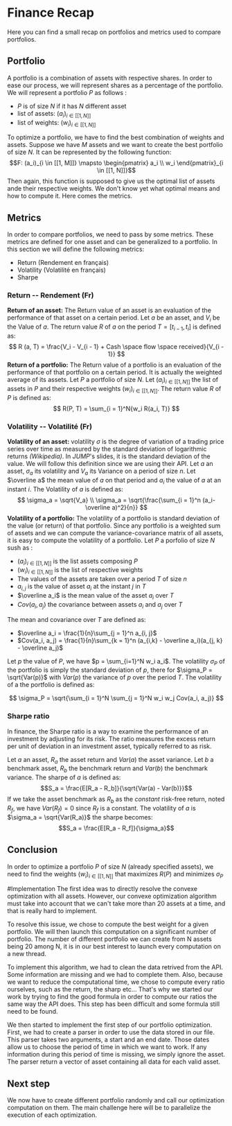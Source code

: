 # Finance Recap
Here you can find a small recap on portfolios and metrics used to compare portfolios.

## Portfolio
A portfolio is a combination of assets with respective shares. In order to ease our process, we will represent shares as a percentage of the portfolio. We will represent a portfolio $P$ as follows :

* $P$ is of size $N$ if it has $N$ different asset
* list of assets: $(a_i)_{i \in [[1, N]]}$ 
* list of weights: $(w_i)_{i \in [[1, N]]}$ 

To optimize a portfolio, we have to find the best combination of weights and assets. Suppose we have $M$ assets and we want to create the best portfolio of size $N$. It can be represented by the following function: 
$$F: (a_i)_{i \in [[1, M]]} \mapsto \begin{pmatrix} a_i \\ w_i \end{pmatrix}_{i \in [[1, N]]}$$
Then again, this function is supposed to give us the optimal list of assets ande their respective weights. We don't know yet what optimal means and how to compute it. Here comes the metrics.

## Metrics
In order to compare portfolios, we need to pass by some metrics. These metrics are defined for one asset and can be generalized to a portfolio. In this section we will define the following metrics:

* Return (Rendement en français)
* Volatility (Volatilité en français)
* Sharpe 

### Return -- Rendement (Fr)
**Return of an asset:**
The Return value of an asset is an evaluation of the performance of that asset on a certain period. Let $a$ be an asset, and $V_i$ be the Value of $a$. The return value $R$ of $a$ on the period $T = [t_{i-1}, t_i]$ is defined as:
$$ R (a, T) = \frac{V_i - V_{i - 1} + Cash \space flow \space received}{V_{i - 1}} $$
**Return of a portfolio:**
The Return value of a portfolio is an evaluation of the performance of that portfolio on a certain period. It is actually the weighted average of its assets. Let $P$ a portfolio of size $N$. Let $(a_i)_{i \in [[1, N]]}$ the list of assets in $P$ and their respective weights $(w_i)_{i \in [[1, N]]}$. The return value $R$ of $P$ is defined as:
$$ R(P, T) = \sum_{i = 1}^N{w_i R(a_i, T)} $$

### Volatility -- Volatilité (Fr)
**Volatility of an asset:**
volatility $\sigma$ is the degree of variation of a trading price series over time as measured by the standard deviation of logarithmic returns _(Wikipedia)_. In _JUMP_'s slides, it is the standard deviation of the value. We will follow this definition since we are using their API. Let $a$ an asset, $\sigma_a$ its volatility and $V_a$ its Variance on a period of size $n$. Let $\overline a$ the mean value of $a$ on that period and $a_i$ the value of $a$ at an instant $i$. The Volatility of $a$ is defined as:
$$ \sigma_a = \sqrt{V_a} \\
\sigma_a = \sqrt{\frac{\sum_{i = 1}^n (a_i-\overline a)^2}{n}}
$$
**Volatility of a portfolio:**
The volatility of a portfolio is standard deviation of the value (or return) of that portfolio. Since any portfolio is a weighted sum of assets and we can compute the variance-covariance matrix of all assets, it is easy to compute the volatility of a portfolio. 
Let $P$ a porfolio of size $N$ sush as :

* $(a_i)_{i \in [[1, N]]}$ is the list assets composing $P$
* $(w_i)_{i \in [[1, N]]}$ is the list of respective weights
* The values of the assets are taken over a period $T$ of size $n$
* $a_{i,j}$ is the value of asset $a_i$ at the instant $j$ in $T$
* $\overline a_i$ is the mean value of the asset $a_i$ over $T$
* $Cov(a_i, a_j)$ the covariance between assets $a_i$ and $a_j$ over $T$

The mean and covariance over $T$ are defined as:

* $\overline a_i = \frac{1}{n}\sum_{j = 1}^n a_{i, j}$
* $Cov(a_i, a_j) = \frac{1}{n}\sum_{k = 1}^n (a_{i,k} - \overline a_i)(a_{j, k} - \overline a_j)$

Let $p$ the value of $P$, we have $p = \sum_{i=1}^N w_i a_i$. The volatility $\sigma_P$ of the portfolio is simply the standard deviation of $p$, there for $\sigma_P = \sqrt{Var(p)}$ with $Var(p)$ the variance of $p$ over the period $T$. The volatility of a the portfolio is defined as:

$$ \sigma_P = \sqrt{\sum_{i = 1}^N \sum_{j = 1}^N w_i w_j Cov(a_i, a_j)} $$

### Sharpe ratio
In finance, the Sharpe ratio is a way to examine the performance of an investment by adjusting for its risk. The ratio measures the excess return per unit of deviation in an investment asset, typically referred to as risk. 

Let $a$ an asset, $R_a$ the asset return and $Var(a)$ the asset variance. Let $b$ a benchmark asset, $R_b$ the benchmark return and $Var(b)$ the benchmark variance. The sharpe of $a$ is defined as:
$$S_a = \frac{E[R_a - R_b]}{\sqrt{Var(a) - Var(b)}}$$
If we take the asset benchmark as $R_b$ as the *constant* risk-free return, noted $R_f$, we have $Var(R_f) = 0$ since $R_f$ is a constant. The volatility of $a$ is $\sigma_a = \sqrt{Var(R_a)}$
the sharpe becomes: 
$$S_a = \frac{E[R_a - R_f]}{\sigma_a}$$


## Conclusion
In order to optimize a portfolio $P$ of size $N$ (already specified assets), we need to find the weights $(w_i)_{i \in [[1, N]]}$ that maximizes $R(P)$ and minimizes $\sigma_P$


#Implementation
The first idea was to directly resolve the convexe optimization with all assets.
However, our convexe optimization algorithm must take into account that
we can't take more than 20 assets at a time, and that is really hard
to implement.

To resolve this issue, we chose to compute the best weight for a given portfolio.
We will then launch this computation on a significant number of portfolio.
The number of different portfolio we can create from N assets being 20 among N,
it is in our best interest to launch every computation on a new thread.

To implement this algorithm, we had to clean the data retrived from the API.
Some information are missing and we had to complete them.
Also, because we want to reduce the computational time, we chose to compute
every ratio ourselves, such as the return, the sharp etc...
That's why we started our work by trying to find the good formula in order
to compute our ratios the same way the API does.
This step has been difficult and some formula still need to be found.

We then started to implement the first step of our portfolio optimization.
First, we had to create a parser in order to use the data stored in our file.
This parser takes two arguments, a start and an end date. Those dates allow
us to choose the period of time in which we want to work.
If any information during this period of time is missing, we simply ignore the
asset. The parser return a vector of asset containing all data for each valid asset.

## Next step
We now have to create different portfolio randomly and call our
optimization computation on them.
The main challenge here will be to parallelize the execution of each
optimization.